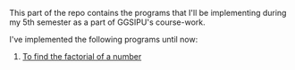 This part of the repo contains the programs that I'll be implementing during my 5th semester as a part of GGSIPU's course-work.

I've implemented the following programs until now:

1. [To find the factorial of a number](https://github.com/PRUBHTEJ/Java-Codes/blob/master/Sem5-Prac-File/To%20find%20out%20the%20factorial%20of%20a%20user%20entered%20number)
